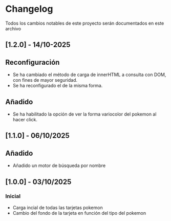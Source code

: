 # Changelog

Todos los cambios notables de este proyecto serán documentados en este archivo

## [1.2.0] - 14/10-2025
## Reconfiguración
- Se ha cambiado el método de carga de innerHTML a consulta con DOM, con fines de mayor seguridad.
- Se ha reconfigurado el de la misma forma.
## Añadido
- Se ha habilitado la opción de ver la forma variocolor del pokemon al hacer click.

## [1.1.0] - 06/10/2025
## Añadido
- Añadido un motor de búsqueda por nombre

## [1.0.0] - 03/10/2025
### Inicial
- Carga incial de todas las tarjetas pokemon
- Cambio del fondo de la tarjeta en función del tipo del pokemon